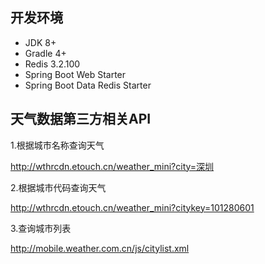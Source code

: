 ## 开发环境 ##
* JDK 8+
* Gradle 4+
* Redis 3.2.100
* Spring Boot Web Starter
* Spring Boot Data Redis Starter
## 天气数据第三方相关API ##
1.根据城市名称查询天气

http://wthrcdn.etouch.cn/weather_mini?city=深圳

2.根据城市代码查询天气

http://wthrcdn.etouch.cn/weather_mini?citykey=101280601

3.查询城市列表

http://mobile.weather.com.cn/js/citylist.xml